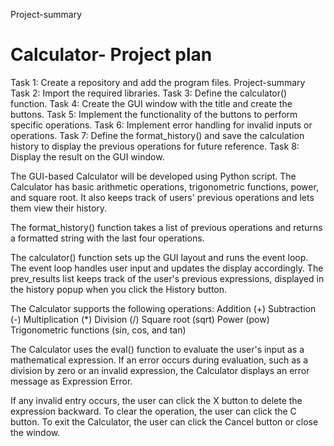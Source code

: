 Project-summary

# Calculator- Project plan
Task 1: Create a repository and add the program files. 
Project-summary
Task 2: Import the required libraries. 
Task 3: Define the calculator() function.
Task 4: Create the GUI window with the title and create the buttons. 
Task 5: Implement the functionality of the buttons to perform specific operations. 
Task 6: Implement error handling for invalid inputs or operations.
Task 7: Define the format_history() and save the calculation history to display the previous operations for future reference. 
Task 8: Display the result on the GUI window.

The GUI-based Calculator will be developed using Python script. The Calculator has basic arithmetic operations, trigonometric functions, power, and square root. It also keeps track of users' previous operations and lets them view their history.

The format_history() function takes a list of previous operations and returns a formatted string with the last four operations.

The calculator() function sets up the GUI layout and runs the event loop. The event loop handles user input and updates the display accordingly. The prev_results list keeps track of the user's previous expressions, displayed in the history popup when you click the History button.

The Calculator supports the following operations:
Addition (+)
Subtraction (-)
Multiplication (*)
Division (/)
Square root (sqrt)
Power (pow)
Trigonometric functions (sin, cos, and tan)

The Calculator uses the eval() function to evaluate the user's input as a mathematical expression. If an error occurs during evaluation, such as a division by zero or an invalid expression, the Calculator displays an error message as Expression Error.

If any invalid entry occurs, the user can click the X button to delete the expression backward.
To clear the operation, the user can click the C button.
To exit the Calculator, the user can click the Cancel button or close the window.


